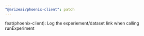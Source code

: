 ```yaml
---
"@arizeai/phoenix-client": patch
---
```


feat(phoenix-client): Log the experiement/dataset link when calling runExperiment
